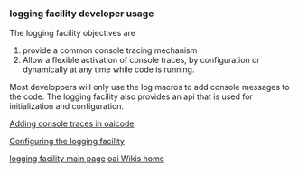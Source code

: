 ### logging facility developer usage
The logging facility objectives are
1. provide a common console tracing mechanism
1. Allow a flexible activation of console traces, by configuration or dynamically at any time while code is running.

Most developpers will only use the log macros to add console messages to the code. The logging facility also provides an api that is used for initialization and configuration.

[Adding console traces in oaicode](addconsoletrace.md)

[Configuring the logging facility](configurelog.md)


[logging facility  main page](log.md)
[oai Wikis home](https://gitlab.eurecom.fr/oai/openairinterface5g/wikis/home)

